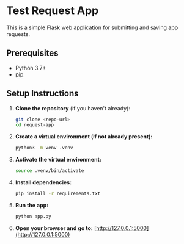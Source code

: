 # Test Request App

This is a simple Flask web application for submitting and saving app requests.

## Prerequisites
- Python 3.7+
- [pip](https://pip.pypa.io/en/stable/)

## Setup Instructions

1. **Clone the repository** (if you haven't already):
   ```bash
   git clone <repo-url>
   cd request-app
   ```

2. **Create a virtual environment (if not already present):**
   ```bash
   python3 -m venv .venv
   ```

3. **Activate the virtual environment:**
   ```bash
   source .venv/bin/activate
   ```

4. **Install dependencies:**
   ```bash
   pip install -r requirements.txt
   ```

5. **Run the app:**
   ```bash
   python app.py
   ```

6. **Open your browser and go to:**
   [http://127.0.0.1:5000](http://127.0.0.1:5000)

